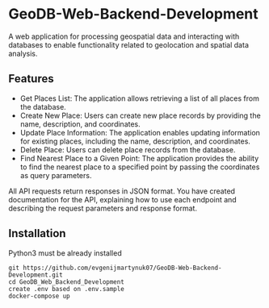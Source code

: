 # GeoDB-Web-Backend-Development

A web application for processing geospatial data and interacting with databases to enable functionality related to geolocation and spatial data analysis.

## Features
* Get Places List: The application allows retrieving a list of all places from the database.
* Create New Place: Users can create new place records by providing the name, description, and coordinates.
* Update Place Information: The application enables updating information for existing places, including the name, description, and coordinates.
* Delete Place: Users can delete place records from the database.
* Find Nearest Place to a Given Point: The application provides the ability to find the nearest place to a specified point by passing the coordinates as query parameters.

All API requests return responses in JSON format. You have created documentation for the API, explaining how to use each endpoint and describing the request parameters and response format.

## Installation

Python3 must be already installed

```shell
git https://github.com/evgenijmartynuk07/GeoDB-Web-Backend-Development.git
cd GeoDB_Web_Backend_Development
create .env based on .env.sample
docker-compose up
```